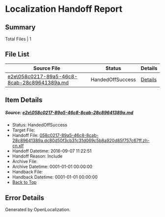 # <a name='report-top'></a> Localization Handoff Report

## Summary
 Total Files | 1

## File List
 Source File | Status | Details 
 ----------- | ------ | ------- 
 [e2e\058c0217-89a5-46c8-8cab-28c89641389a.md](https://github.com/OpenLocalizationTestOrg/ol-test0/blob/d0dd64281806c494282cb89131ce6fe3bcc05340/e2e/058c0217-89a5-46c8-8cab-28c89641389a.md) | HandedOffSuccess | [Details](#a4d8f2505ea85e58c4aa8a58f1ab4af77e3416b41)

## Item Details
##### <a name='a4d8f2505ea85e58c4aa8a58f1ab4af77e3416b41'></a> Source: [e2e\058c0217-89a5-46c8-8cab-28c89641389a.md](https://github.com/OpenLocalizationTestOrg/ol-test0/blob/d0dd64281806c494282cb89131ce6fe3bcc05340/e2e/058c0217-89a5-46c8-8cab-28c89641389a.md)
* Status: HandedOffSuccess
* Target File: 
* Handoff File: [058c0217-89a5-46c8-8cab-28c89641389a.dc80d50f3cb31c31d069c5b8a920d85f757c67ff.zh-cn.xlf](https://github.com/OpenLocalizationTestOrg/ol-test0-handoff/blob/2211bcd8d324967ea66608a173cfd43807451cee/ol-handoff/OpenLocalizationTestOrg/ol-test0-zhcn/ci/ht/058c0217-89a5-46c8-8cab-28c89641389a.dc80d50f3cb31c31d069c5b8a920d85f757c67ff.zh-cn.xlf)
* Handoff Datetime: 2016-09-07 11:22:51
* Handoff Reason: Include
* Archive File: 
* Archive Datetime: 0001-01-01 00:00:00
* Handback File: 
* Handback Datetime: 0001-01-01 00:00:00
* [Back to Top](#report-top)


## Error Details

Generated by OpenLocalization.
